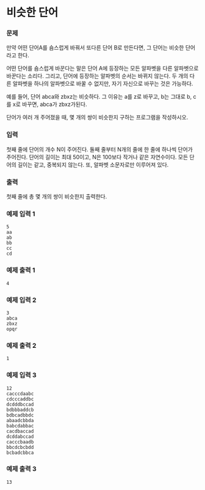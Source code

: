 # 비슷한 단어
### 문제

만약 어떤 단어A를 숌스럽게 바꿔서 또다른 단어 B로 만든다면, 그 단어는 비슷한 단어라고 한다.

어떤 단어를 숌스럽게 바꾼다는 말은 단어 A에 등장하는 모든 알파벳을 다른 알파벳으로 바꾼다는 소리다. 그리고, 단어에 등장하는 알파벳의 순서는 바뀌지 않는다. 두 개의 다른 알파벳을 하나의 알파벳으로 바꿀 수 없지만, 자기 자신으로 바꾸는 것은 가능하다.

예를 들어, 단어 abca와 zbxz는 비슷하다. 그 이유는 a를 z로 바꾸고, b는 그대로 b, c를 x로 바꾸면, abca가 zbxz가된다.

단어가 여러 개 주어졌을 때, 몇 개의 쌍이 비슷한지 구하는 프로그램을 작성하시오.

### 입력

첫째 줄에 단어의 개수 N이 주어진다. 둘째 줄부터 N개의 줄에 한 줄에 하나씩 단어가 주어진다. 단어의 길이는 최대 50이고, N은 100보다 작거나 같은 자연수이다. 모든 단어의 길이는 같고, 중복되지 않는다. 또, 알파벳 소문자로만 이루어져 있다.

### 출력

첫째 줄에 총 몇 개의 쌍이 비슷한지 출력한다.

### 예제 입력 1 

~~~
5
aa
ab
bb
cc
cd
~~~

### 예제 출력 1 

~~~
4
~~~

### 예제 입력 2 

~~~
3
abca
zbxz
opqr
~~~

### 예제 출력 2 

~~~
1
~~~

### 예제 입력 3 

~~~
12
cacccdaabc
cdcccaddbc
dcdddbccad
bdbbbaddcb
bdbcadbbdc
abaadcbbda
babcdabbac
cacdbaccad
dcddabccad
cacccbaadb
bbcdcbcbdd
bcbadcbbca
~~~

### 예제 출력 3 

~~~
13
~~~